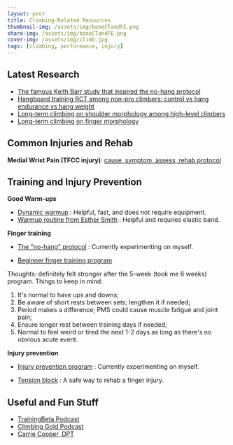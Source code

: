```yaml
---
layout: post
title: Climbing-Related Resources
thumbnail-img: /assets/img/boneCTandFE.png
share-img: /assets/img/boneCTandFE.png
cover-img: /assets/img/climb.jpg
tags: [climbing, performance, injury]
---
```


## Latest Research
- [The famous Keith Barr study that inspired the no-hang protocol](https://www.ncbi.nlm.nih.gov/pmc/articles/PMC5371618/)
- [Hangboard training RCT among non-pro climbers: control vs hang endurance vs hang weight](https://www.nature.com/articles/s41598-021-92898-2)
- [Long-term climbing on shoulder morphology among high-level climbers](https://www.sciencedirect.com/science/article/pii/S105827462100077X)
- [Long-term climbing on finger morphology](https://www.sciencedirect.com/science/article/pii/S1466853X21001528)

## Common Injuries and Rehab
**Medial Wrist Pain (TFCC injury)**:  [cause, symptom, assess, rehab protocol](https://theclimbingdoctor.com/tfcc-injury-a-common-source-of-wrist-pain-in-climbers/)


## Training and Injury Prevention
**Good Warm-ups**
- [Dynamic warmup](https://www.youtube.com/watch?v=B86QxHCDiM0)
: Helpful, fast, and does not require equipment.
- [Warmup routine from Esther Smith](https://www.youtube.com/watch?v=0-hs8b6vXOA)
: Helpful and requires elastic band.

**Finger training**
- [The "no-hang" protocol](https://gripped.com/indoor-climbing/a-staggeringly-successful-new-hangboard-routine/)
: Currently experimenting on myself.

- [Beginner finger training program](https://www.trainingbeta.com/beginner-finger-training-program/#:~:text=This%20program%20is%20for%20climbers,unique%20finger%20workouts%20every%20week)

Thoughts: definitely felt stronger after the 5-week (took me 6 weeks) program. Things to keep in mind:
1. It's normal to have ups and downs;				
2. Be aware of short rests between sets; lengthen it if needed;				
3. Period makes a difference; PMS could cause muscle fatigue and joint pain;				
4. Ensure longer rest between training days if needed;				
5. Normal to feel weird or tired the next 1-2 days as long as there's no obvious acute event.		
		
**Injury prevention**
- [Injury prevention program](https://www.camp4humanperformance.com/blog-2/2021/12/16/c4hp-injury-prevention-program-ipp)
: Currently experimenting on myself.

- [Tension block](https://www.youtube.com/watch?v=IUOm2IHylpA)
: A safe way to rehab a finger injury.

## Useful and Fun Stuff
- [TrainingBeta Podcast](https://www.trainingbeta.com/trainingbeta-podcast/)
- [Climbing Gold Podcast](https://www.climbinggold.com/)
- [Carrie Cooper, DPT](https://www.carriecooperdpt.com/)